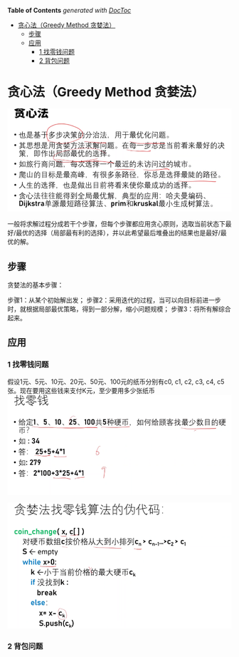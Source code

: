 <!-- START doctoc generated TOC please keep comment here to allow auto update -->
<!-- DON'T EDIT THIS SECTION, INSTEAD RE-RUN doctoc TO UPDATE -->
**Table of Contents**  *generated with [DocToc](https://github.com/thlorenz/doctoc)*

- [贪心法（Greedy Method 贪婪法）](#%E8%B4%AA%E5%BF%83%E6%B3%95greedy-method-%E8%B4%AA%E5%A9%AA%E6%B3%95)
  - [步骤](#%E6%AD%A5%E9%AA%A4)
  - [应用](#%E5%BA%94%E7%94%A8)
    - [1 找零钱问题](#1-%E6%89%BE%E9%9B%B6%E9%92%B1%E9%97%AE%E9%A2%98)
    - [2 背包问题](#2-%E8%83%8C%E5%8C%85%E9%97%AE%E9%A2%98)

<!-- END doctoc generated TOC please keep comment here to allow auto update -->

# 贪心法（Greedy Method 贪婪法）

![](.03_greedy_method_images/greedy_method.png)

一般将求解过程分成若干个步骤，但每个步骤都应用贪心原则，选取当前状态下最好/最优的选择（局部最有利的选择），并以此希望最后堆叠出的结果也是最好/最优的解。

## 步骤
贪婪法的基本步骤：

步骤1：从某个初始解出发；
步骤2：采用迭代的过程，当可以向目标前进一步时，就根据局部最优策略，得到一部分解，缩小问题规模；
步骤3：将所有解综合起来。

## 应用
### 1 找零钱问题
假设1元、5元、10元、20元、50元、100元的纸币分别有c0, c1, c2, c3, c4, c5张。现在要用这些钱来支付K元，至少要用多少张纸币
![](.03_greedy_method_images/get_change.png)


![](.03_greedy_method_images/coin_change_code.png)



### 2 背包问题

